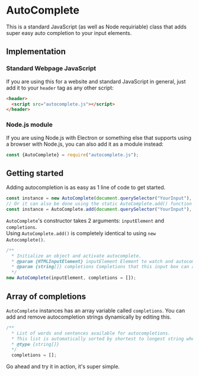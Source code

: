 # AutoComplete
This is a standard JavaScript (as well as Node requiriable) class that adds super easy auto completion to your input elements.

## Implementation
### Standard Webpage JavaScript
If you are using this for a website and standard JavaScript in general, just add it to your ``header`` tag as any other script:
```html
<header>
  <script src="autocomplete.js"></script>
</header>
```
### Node.js module
If you are using Node.js with Electron or something else that supports using a browser with Node.js, you can also add it as a module instead:
```js
const {AutoComplete} = require("autocomplete.js");
```

## Getting started
Adding autocompletion is as easy as 1 line of code to get started.
```js
const instance = new AutoComplete(document.querySelector("YourInput"), ["Autocompletes"]);
// Or it can also be done using the static AutoComplete.add() function
const instance = AutoComplete.add(document.querySelector("YourInput"), ["Autocompletes"]);
```

`AutoComplete`'s constructor takes 2 arguments: `inputElement` and `completions`.  
Using `AutoComplete.add()` is completely identical to using `new Autocomplete()`.
```js
/**
  * Initialize an object and activate autocomplete.
  * @param {HTMLInputElement} inputElement Element to watch and autocomplete.
  * @param {string[]} completions Completions that this input box can autocomplete to. You can always add or remove by just modifying the ``completions`` variable of an instance.
  */
new AutoComplete(inputElement, completions = []);
```

## Array of completions
`AutoComplete` instances has an array variable called `completions`. You can add and remove autocompletion strings dynamically by editing this.
```js
/**
  * List of words and sentences available for autocompletions.
  * This list is automatically sorted by shortest to longest string when executed.
  * @type {string[]}
  */
  completions = [];
```

Go ahead and try it in action, it's super simple.